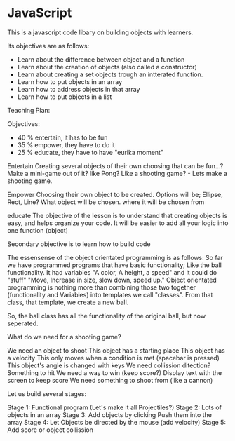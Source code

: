 # JavaScript

This is a javascript code libary on building objects with learners.

Its objectives are as follows:

- Learn about the difference between object and a function
- Learn about the creation of objects (also called a constructor)
- Learn about creating a set objects trough an intterated function.
- Learn how to put objects in an array
- Learn how to address objects in that array
- Learn how to put objects in a list


Teaching Plan:

Objectives:
- 40 % entertain, it has to be fun
- 35 % empower, they have to do it
- 25 % educate, they have to have "eurika moment"

Entertain
Creating several objects of their own choosing that can be fun...?
Make a mini-game out of it? like Pong?
Like a shooting game? - Lets make a shooting game.

Empower
Choosing their own object to be created.
Options will be; Ellipse, Rect, Line?
What object will be chosen.
where it will be chosen from

educate
The objective of the lesson is to understand that creating objects is easy, and helps organize your code.
It will be easier to add all your logic into one function (object)

Secondary objective is to learn how to build code

The essensense of the object orientated programming is as follows:
So far we have programmed programs that have basic functionality;
Like the ball functionality.
It had variables "A color, A height, a speed" and it could do "stuff" "Move, Increase in size, slow down, speed up."
Object orientated programming is nothing more than combining those two together (functionality and Variables) into templates we call "classes". From that class, that template, we create a new ball.

So, the ball class has all the functionality of the original ball, but now seperated.





What do we need for a shooting game?


We need an object to shoot
  This object has a starting place
  This object has a velocity
  This only moves when a condition is met (spacebar is pressed)
  This object's angle is changed with keys
We need collission ditection?
  Something to hit
We need a way to win (keep score?)
  Display text with the screen to keep score
We need something to shoot from (like a cannon)

Let us build several stages:

Stage 1:
Functional program
(Let's make it all Projectiles?)
Stage 2:
Lots of objects in an array
Stage 3:
Add objects by clicking
Push them into the array
Stage 4:
Let Objects be directed by the mouse (add velocity)
Stage 5:
Add score or object collission

